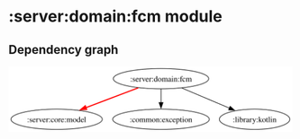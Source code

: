 # :server:domain:fcm module
## Dependency graph
![Dependency graph](../../../docs/images/graphs/dep_graph_server_domain_fcm.svg)
